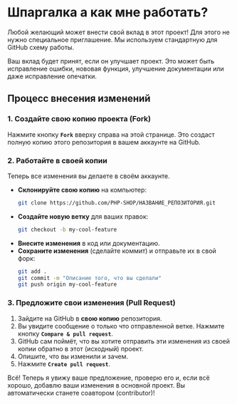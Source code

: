 # Шпаргалка а как мне работать?

Любой желающий может внести свой вклад в этот проект! Для этого не нужно специальное приглашение. Мы используем стандартную для GitHub схему работы.

Ваш вклад будет принят, если он улучшает проект. Это может быть исправление ошибки, нововая функция, улучшение документации или даже исправление опечатки.

## Процесс внесения изменений

### 1. Создайте свою копию проекта (Fork)
Нажмите кнопку **`Fork`** вверху справа на этой странице.
Это создаст полную копию этого репозитория в вашем аккаунте на GitHub.


### 2. Работайте в своей копии
Теперь все изменения вы делаете в своём аккаунте.

*   **Склонируйте свою копию** на компьютер:
    ```bash
    git clone https://github.com/PHP-SHOP/НАЗВАНИЕ_РЕПОЗИТОРИЯ.git
    ```
*   **Создайте новую ветку** для ваших правок:
    ```bash
    git checkout -b my-cool-feature
    ```
*   **Внесите изменения** в код или документацию.
*   **Сохраните изменения** (сделайте коммит) и отправьте их в свой форк:
    ```bash
    git add .
    git commit -m "Описание того, что вы сделали"
    git push origin my-cool-feature
    ```

### 3. Предложите свои изменения (Pull Request)
1.  Зайдите на GitHub в **свою копию** репозитория.
2.  Вы увидите сообщение о только что отправленной ветке. Нажмите кнопку **`Compare & pull request`**.
3.  GitHub сам поймёт, что вы хотите отправить эти изменения из своей копии обратно в этот (исходный) проект.
4.  Опишите, что вы изменили и зачем.
5.  Нажмите **`Create pull request`**.

Всё! Теперь я увижу ваше предложение, проверю его и, если всё хорошо, добавлю ваши изменения в основной проект. Вы автоматически станете соавтором (contributor)!


